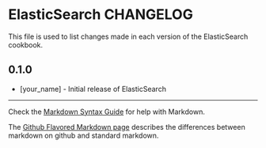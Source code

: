 ElasticSearch CHANGELOG
=======================

This file is used to list changes made in each version of the ElasticSearch cookbook.

0.1.0
-----
- [your_name] - Initial release of ElasticSearch

- - -
Check the [Markdown Syntax Guide](http://daringfireball.net/projects/markdown/syntax) for help with Markdown.

The [Github Flavored Markdown page](http://github.github.com/github-flavored-markdown/) describes the differences between markdown on github and standard markdown.
